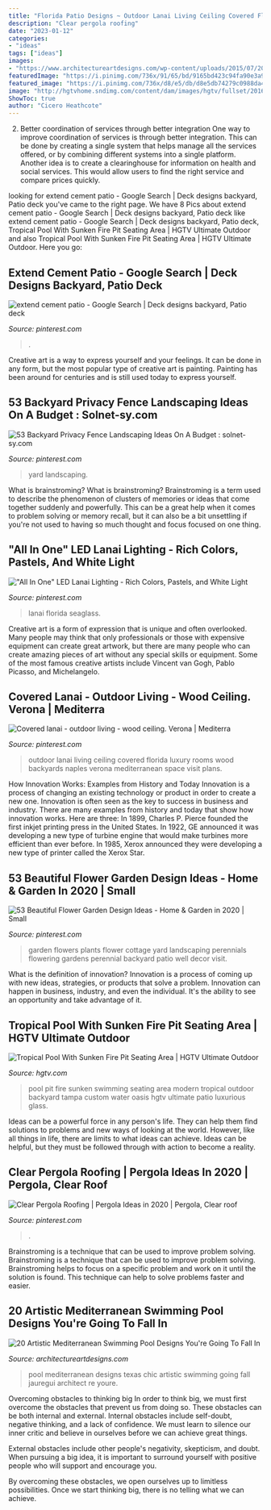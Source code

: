 ```yaml
---
title: "Florida Patio Designs ~ Outdoor Lanai Living Ceiling Covered Florida Luxury Rooms Wood Backyards Naples Verona Mediterranean Space Visit Plans"
description: "Clear pergola roofing"
date: "2023-01-12"
categories:
- "ideas"
tags: ["ideas"]
images:
- "https://www.architectureartdesigns.com/wp-content/uploads/2015/07/20-Artistic-Mediterranean-Swimming-Pool-Designs-Youre-Going-To-Fall-In-Love-With-6.jpg"
featuredImage: "https://i.pinimg.com/736x/91/65/bd/9165bd423c94fa90e3a95b22f6287125--outdoor-dining-outdoor-rooms.jpg"
featured_image: "https://i.pinimg.com/736x/d8/e5/db/d8e5db74279c0988da4a024587adf2b5.jpg"
image: "http://hgtvhome.sndimg.com/content/dam/images/hgtv/fullset/2016/1/11/0/OA16-Ryan-Hughes-Design_Big-Time_1.jpg.rend.hgtvcom.616.411.suffix/1452530672833.jpeg"
ShowToc: true
author: "Cicero Heathcote"
---
```



2) Better coordination of services through better integration
One way to improve coordination of services is through better integration. This can be done by creating a single system that helps manage all the services offered, or by combining different systems into a single platform. Another idea is to create a clearinghouse for information on health and social services. This would allow users to find the right service and compare prices quickly.

	

		
looking for extend cement patio - Google Search | Deck designs backyard, Patio deck you've came to the right page. We have 8 Pics about extend cement patio - Google Search | Deck designs backyard, Patio deck like extend cement patio - Google Search | Deck designs backyard, Patio deck, Tropical Pool With Sunken Fire Pit Seating Area | HGTV Ultimate Outdoor and also Tropical Pool With Sunken Fire Pit Seating Area | HGTV Ultimate Outdoor. Here you go:
		
    
## Extend Cement Patio - Google Search | Deck Designs Backyard, Patio Deck

<img loading=lazy src="https://i.pinimg.com/736x/ca/3a/3f/ca3a3f5d1080ce0fdbf1bb726f7e9e67.jpg" onerror="this.onerror=null;this.src='https://tse3.mm.bing.net/th?id=OIP.pQKNltLtVIp2SkJ-1izoFgHaFj&amp;pid=15.1';" alt="extend cement patio - Google Search | Deck designs backyard, Patio deck">

_Source: pinterest.com_

>. 

	

Creative art is a way to express yourself and your feelings. It can be done in any form, but the most popular type of creative art is painting. Painting has been around for centuries and is still used today to express yourself.

    
## 53 Backyard Privacy Fence Landscaping Ideas On A Budget : Solnet-sy.com

<img loading=lazy src="https://i.pinimg.com/736x/f2/d3/d3/f2d3d3878b34e82dfbaba598ca75d22f.jpg" onerror="this.onerror=null;this.src='https://tse2.mm.bing.net/th?id=OIP.iSgZk91y7jIxLVzZLSnHAQHaLA&amp;pid=15.1';" alt="53 Backyard Privacy Fence Landscaping Ideas On A Budget : solnet-sy.com">

_Source: pinterest.com_

>yard landscaping. 

	

What is brainstroming?
What is brainstroming? Brainstroming is a term used to describe the phenomenon of clusters of memories or ideas that come together suddenly and powerfully. This can be a great help when it comes to problem solving or memory recall, but it can also be a bit unsettling if you're not used to having so much thought and focus focused on one thing.

    
## &quot;All In One&quot; LED Lanai Lighting - Rich Colors, Pastels, And White Light

<img loading=lazy src="https://i.pinimg.com/736x/9a/22/71/9a22719f1cd63f266f053e436afe54b8.jpg" onerror="this.onerror=null;this.src='https://tse3.mm.bing.net/th?id=OIP.P4hOvCmS_2ZelNazvxPDUgHaE8&amp;pid=15.1';" alt="&quot;All In One&quot; LED Lanai Lighting - Rich Colors, Pastels, and White Light">

_Source: pinterest.com_

>lanai florida seaglass. 

	

Creative art is a form of expression that is unique and often overlooked. Many people may think that only professionals or those with expensive equipment can create great artwork, but there are many people who can create amazing pieces of art without any special skills or equipment. Some of the most famous creative artists include Vincent van Gogh, Pablo Picasso, and Michelangelo.

    
## Covered Lanai - Outdoor Living - Wood Ceiling. Verona | Mediterra

<img loading=lazy src="https://i.pinimg.com/736x/91/65/bd/9165bd423c94fa90e3a95b22f6287125--outdoor-dining-outdoor-rooms.jpg" onerror="this.onerror=null;this.src='https://tse4.mm.bing.net/th?id=OIP.UDpvUV1capCLbvTzKbkSTQHaFj&amp;pid=15.1';" alt="Covered lanai - outdoor living - wood ceiling. Verona | Mediterra">

_Source: pinterest.com_

>outdoor lanai living ceiling covered florida luxury rooms wood backyards naples verona mediterranean space visit plans. 

	

How Innovation Works: Examples from History and Today
Innovation is a process of changing an existing technology or product in order to create a new one. Innovation is often seen as the key to success in business and industry. There are many examples from history and today that show how innovation works. Here are three: 
In 1899, Charles P. Pierce founded the first inkjet printing press in the United States.
In 1922, GE announced it was developing a new type of turbine engine that would make turbines more efficient than ever before. 
In 1985, Xerox announced they were developing a new type of printer called the Xerox Star.

    
## 53 Beautiful Flower Garden Design Ideas - Home &amp; Garden In 2020 | Small

<img loading=lazy src="https://i.pinimg.com/736x/d8/e5/db/d8e5db74279c0988da4a024587adf2b5.jpg" onerror="this.onerror=null;this.src='https://tse2.mm.bing.net/th?id=OIP.Bw5_XORga61D19D-JjjjGAHaJ3&amp;pid=15.1';" alt="53 Beautiful Flower Garden Design Ideas - Home &amp; Garden in 2020 | Small">

_Source: pinterest.com_

>garden flowers plants flower cottage yard landscaping perennials flowering gardens perennial backyard patio well decor visit. 

	

What is the definition of innovation?
Innovation is a process of coming up with new ideas, strategies, or products that solve a problem. Innovation can happen in business, industry, and even the individual. It's the ability to see an opportunity and take advantage of it.

    
## Tropical Pool With Sunken Fire Pit Seating Area | HGTV Ultimate Outdoor

<img loading=lazy src="http://hgtvhome.sndimg.com/content/dam/images/hgtv/fullset/2016/1/11/0/OA16-Ryan-Hughes-Design_Big-Time_1.jpg.rend.hgtvcom.616.411.suffix/1452530672833.jpeg" onerror="this.onerror=null;this.src='https://tse3.mm.bing.net/th?id=OIP.M6F0kxYXFhIAO9oxpwB_KQHaE8&amp;pid=15.1';" alt="Tropical Pool With Sunken Fire Pit Seating Area | HGTV Ultimate Outdoor">

_Source: hgtv.com_

>pool pit fire sunken swimming seating area modern tropical outdoor backyard tampa custom water oasis hgtv ultimate patio luxurious glass. 

	

Ideas can be a powerful force in any person's life. They can help them find solutions to problems and new ways of looking at the world. However, like all things in life, there are limits to what ideas can achieve. Ideas can be helpful, but they must be followed through with action to become a reality.

    
## Clear Pergola Roofing | Pergola Ideas In 2020 | Pergola, Clear Roof

<img loading=lazy src="https://i.pinimg.com/736x/97/63/47/9763471de1c44f6f67747f047db4667d.jpg" onerror="this.onerror=null;this.src='https://tse3.mm.bing.net/th?id=OIP.rxdco76rlntTt-rGhAszigHaEn&amp;pid=15.1';" alt="Clear Pergola Roofing | Pergola Ideas in 2020 | Pergola, Clear roof">

_Source: pinterest.com_

>. 

	

Brainstroming is a technique that can be used to improve problem solving.
Brainstroming is a technique that can be used to improve problem solving. Brainstroming helps to focus on a specific problem and work on it until the solution is found. This technique can help to solve problems faster and easier.

    
## 20 Artistic Mediterranean Swimming Pool Designs You&#039;re Going To Fall In

<img loading=lazy src="https://www.architectureartdesigns.com/wp-content/uploads/2015/07/20-Artistic-Mediterranean-Swimming-Pool-Designs-Youre-Going-To-Fall-In-Love-With-6.jpg" onerror="this.onerror=null;this.src='https://tse1.mm.bing.net/th?id=OIP.E05UYSochCzw6auH9GBZNwHaE7&amp;pid=15.1';" alt="20 Artistic Mediterranean Swimming Pool Designs You&#039;re Going To Fall In">

_Source: architectureartdesigns.com_

>pool mediterranean designs texas chic artistic swimming going fall jauregui architect re youre. 

	

Overcoming obstacles to thinking big
In order to think big, we must first overcome the obstacles that prevent us from doing so. These obstacles can be both internal and external.
Internal obstacles include self-doubt, negative thinking, and a lack of confidence. We must learn to silence our inner critic and believe in ourselves before we can achieve great things.

External obstacles include other people's negativity, skepticism, and doubt. When pursuing a big idea, it is important to surround yourself with positive people who will support and encourage you.

By overcoming these obstacles, we open ourselves up to limitless possibilities. Once we start thinking big, there is no telling what we can achieve.


